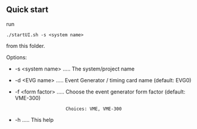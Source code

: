 ## Quick start
run 

    ./startUI.sh -s <system name>
from this folder.


Options:

- -s <system name\> ..... The system/project name
- -d <EVG name\>    ..... Event Generator / timing card name (default: EVG0) 
- -f <form factor\> ..... Choose the event generator form factor (default: VME-300)
 
	                     Choices: VME, VME-300

 - -h ..... This help
